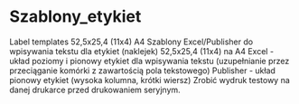 # Szablony_etykiet
Label templates 52,5x25,4 (11x4) A4
Szablony Excel/Publisher do wpisywania tekstu dla etykiet (naklejek) 52,5x25,4 (11x4) na A4
Excel - układ poziomy i pionowy etykiet dla wpisywania tekstu (uzupełnianie przez przeciąganie komórki z zawartością pola tekstowego)
Publisher - układ pionowy etykiet (wysoka kolumna, krótki wiersz)
Zrobić wydruk testowy na danej drukarce przed drukowaniem seryjnym.
